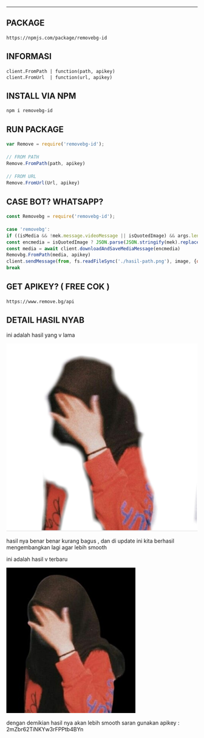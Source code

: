 ---

## PACKAGE
```
https://npmjs.com/package/removebg-id
```

## INFORMASI
```
client.FromPath | function(path, apikey)
client.FromUrl  | function(url, apikey)
```

## INSTALL VIA NPM
```
npm i removebg-id
```

## RUN PACKAGE
```javascript
var Remove = require('removebg-id');

// FROM PATH
Remove.FromPath(path, apikey)

// FROM URL
Remove.FromUrl(Url, apikey)
```

## CASE BOT? WHATSAPP?
```javascript
const Removebg = require('removebg-id');

case 'removebg':
if ((isMedia && !mek.message.videoMessage || isQuotedImage) && args.length == 0) {
const encmedia = isQuotedImage ? JSON.parse(JSON.stringify(mek).replace('quotedM','m')).message.extendedTextMessage.contextInfo : mek
const media = await client.downloadAndSaveMediaMessage(encmedia)
Removbg.FromPath(media, apikey)
client.sendMessage(from, fs.readFileSync('./hasil-path.png'), image, {quoted: mek, caption: 'NIH'})
break
```

## GET APIKEY? ( FREE COK )
```
https://www.remove.bg/api
```

## DETAIL HASIL NYAB
ini adalah hasil yang v lama 

![vlama](vlama.jpg)

hasil nya benar benar kurang bagus , dan di update ini kita 
berhasil mengembangkan lagi agar lebih smooth

ini adalah hasil v terbaru

![vbaru](vbaru.jpg)

dengan demikian hasil nya akan lebih smooth saran gunakan apikey : 2mZbr62TiNKYw3rFPPtb4BYn

